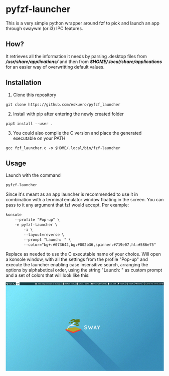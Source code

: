 
# pyfzf-launcher
This is a very simple python wrapper around fzf to pick and launch an app through swaywm (or i3) IPC features.

## How?
It retrieves all the information it needs by parsing .desktop files from ***/usr/share/applications/*** and then from ***$HOME/.local/share/applications*** for an easier way of overwritting default values.

## Installation
1. Clone this repository
```
git clone https://github.com/eskuero/pyfzf_launcher
```
2. Install with pip after entering the newly created folder
```
pip3 install --user .
```
3. You could also compile the C version and place the generated executable on your PATH
```
gcc fzf_launcher.c -o $HOME/.local/bin/fzf-launcher
```
## Usage
Launch with the command
```
pyfzf-launcher
```
Since it's meant as an app launcher is recommended to use it in combination with a terminal emulator window floating in the screen. You can pass to it any argument that fzf would accept.
Per example:

```
konsole
	--profile "Pop-up" \
	-e pyfzf-launcher \
		-i \
		--layout=reverse \
		--prompt "Launch: " \
		--color="bg+:#073642,bg:#002b36,spinner:#719e07,hl:#586e75"
```
Replace as needed to use the C executable name of your choice.
Will open a konsole window, with all the settings from the profile "Pop-up" and execute the launcher enabling case insensitive search, arranging the options by alphabetical order, using the string "Launch: " as custom prompt and a set of colors that will look like this:

<img src="https://raw.githubusercontent.com/eskuero/pyfzf-launcher/master/example.gif" width=640>

